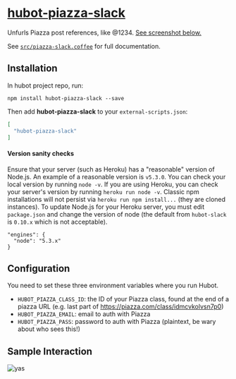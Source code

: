 # [hubot-piazza-slack](https://www.npmjs.com/package/hubot-piazza-slack)

Unfurls Piazza post references, like @1234. [See screenshot below.](#screenshot)

See [`src/piazza-slack.coffee`](src/piazza-slack.coffee) for full documentation.

## Installation

In hubot project repo, run:

`npm install hubot-piazza-slack --save`

Then add **hubot-piazza-slack** to your `external-scripts.json`:

```json
[
  "hubot-piazza-slack"
]
```

#### Version sanity checks

Ensure that your server (such as Heroku) has a "reasonable" version of Node.js. An example of a reasonable version is `v5.3.0`. You can check your local version by running `node -v`. If you are using Heroku, you can check your server's version by running `heroku run node -v`. Classic npm installations will not persist via `heroku run npm install...` (they are cloned instances). To update Node.js for your Heroku server, you must edit `package.json` and change the version of node (the default from `hubot-slack` is `0.10.x` which is not acceptable).

```
"engines": {
  "node": "5.3.x"
}
```

## Configuration

You need to set these three environment variables where you run Hubot.

- `HUBOT_PIAZZA_CLASS_ID`: the ID of your Piazza class, found at the end of a piazza URL (e.g. last part of https://piazza.com/class/idmcvkolvsn7p0)
- `HUBOT_PIAZZA_EMAIL`: email to auth with Piazza
- `HUBOT_PIAZZA_PASS`: password to auth with Piazza (plaintext, be wary about who sees this!)

## Sample Interaction

<a name="screenshot"></a>
![yas](example.png)

